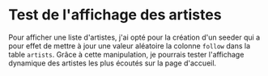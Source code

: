# Test de l'affichage des artistes 

Pour afficher une liste d'artistes, j'ai opté pour la création d'un seeder qui a pour effet de mettre à jour une valeur aléatoire la colonne `follow` dans la table `artists`.
Grâce à cette manipulation, je pourrais tester l'affichage dynamique des artistes les plus écoutés sur la page d'accueil.